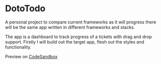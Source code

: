 # DotoTodo

A personal project to compare current frameworks
as it will progress there will be the same app written in different frameworks and stacks.

The app is a dashboard to track progress of a tickets with drag and drop support.
Firstly I will build out the target app, flesh out the styles and functionality.

Preview on [CodeSandbox](https://codesandbox.io/p/github/kevin-johne/DotoTodo/main?file=%2FREADME.md&workspace=%257B%2522activeFileId%2522%253A%2522clevc8uz20000g9iug4rt8u4y%2522%252C%2522openFiles%2522%253A%255B%2522%252FREADME.md%2522%252C%2522%252Fsrc%252FCard.jsx%2522%255D%252C%2522sidebarPanel%2522%253A%2522EXPLORER%2522%252C%2522gitSidebarPanel%2522%253A%2522COMMIT%2522%252C%2522spaces%2522%253A%257B%2522clevc0drs00152a6ezive43ef%2522%253A%257B%2522key%2522%253A%2522clevc0drs00152a6ezive43ef%2522%252C%2522name%2522%253A%2522Default%2522%252C%2522devtools%2522%253A%255B%255D%257D%257D%252C%2522currentSpace%2522%253A%2522clevc0drs00152a6ezive43ef%2522%252C%2522spacesOrder%2522%253A%255B%2522clevc0drs00152a6ezive43ef%2522%255D%252C%2522hideCodeEditor%2522%253Atrue%257D)

